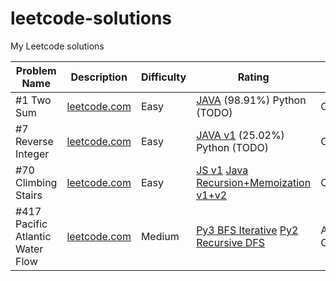 # leetcode-solutions
My Leetcode solutions

| Problem Name  | Description   | Difficulty | Rating | Time | Space | Notes |
| ------------- | ------------- | ---------- | ------ | ------ | ------ | ------ |
| #1 Two Sum  | [leetcode.com](https://leetcode.com/problems/two-sum/)  | Easy | [JAVA](solutions/0001_TwoSum.java) (98.91%) Python (TODO)  | O() | O() |  |
| #7 Reverse Integer  | [leetcode.com](https://leetcode.com/problems/reverse-integer/)  | Easy | [JAVA v1](solutions/0007_v1_ReverseInteger.java) (25.02%) Python (TODO)  |  O() | O() |  |
| #70 Climbing Stairs | [leetcode.com](https://leetcode.com/problems/climbing-stairs/)  | Easy | [JS v1](solutions/0070_climbStairsV1.js)  [Java Recursion+Memoization v1+v2](solutions/0070_climbStairsV2.java)   |  O(n) | O(n) |  |
| #417 Pacific Atlantic Water Flow | [leetcode.com](https://leetcode.com/problems/pacific-atlantic-water-flow/) |  Medium | [Py3 BFS Iterative](solutions/0417_pacific_atlantic_water_flow.py) [Py2 Recursive DFS](solutions/417_pacific_atlantic_water_flow_rec.py) | Avarange O(n)  | O(n) | Note n=rows*cols |